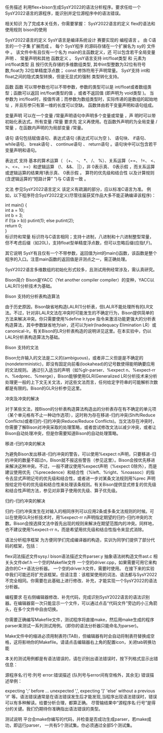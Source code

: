 任务描述
利用flex+bison生成SysY2022的语法分析程序。要求任给一个SysY2022语言的源程序，能识别并定位源程序中的语法错误。

相关知识
为了完成本关任务，你需要掌握：
SysY2022语言的定义
flex的语法和使用规则
bison的使用

SysY2022语言的定义
SysY语言是编译系统设计 赛要实现的 编程语言 。 由 C语言的一个子集 扩展而成 。 每个 SysY程序 的源码存储在一个扩展名为 sy的 文件 中 。 该文件中有且仅有一个名为 main的主函数定义，还 可以包含若干全局变量声明 、 常量声明和其他 函数定义 。 SysY语言支持 int/float类型 和 元素为 int/float类型 且 按行优先存储的多维数组类型, 其中int型整数为32位有符号数,float为 32位单精度浮点数； const 修饰符用于声明常量。 SysY支持 int和 float之间的隐式类型转换，但是无显式的强制 类型转化支持。

函数
函数 可以带参数也可以不带参数，参数的类型可以是 int/float或者数组类型；函数可以返回 int/float类型的值 ，或者不返回值 (即声明为 void类型 )。
当参数为 int/float时，按值传递；而参数为数组类型时，实际传递的是数组的起始地址 ，并且形参只有第一维的长度可以空缺。 函数体由若干变量声明和语句组成。

变量声明
可以在一个变量 /常量声明语句中声明多个变量或常量 ，声
明时可以带初始化表达式。所有变量 /常量 要求先 定义再使用。在函数外声明的为全局变量 /常量 ，在函数内声明的为局部变量 /常量。  

语句
语句包括赋值语句、表达式语句 (表达式可以为空 )、 语句块、 if语句、while语句、 break语句 、 continue语句 、 return语句 。语句块中可以包含若干变量声明和语句。

表达式
支持 基本的算术运算（ （+、 -、 *、 /、 %）、关系运算（==、 !=、 <、 >、<=、 >=）和逻辑运算 （!、 &&、 ||），非 0表示真、 0表示假 ，而关系运算或逻辑运算的结果用1表示真、 0表示假 。 算符的优先级和结合性 以及计算规则 (含逻辑运算的“短路计算” ”)与 C语言一致 。

文法
参见SysY2022语言定义
该定义有疏漏的部分，应以标准C语言为准。
例如，以下程序符合SysY2022定义(尽管往届获奖作品大多不能正确编译该程序)：  

 int main() {  
   int a = 10;  
   int b = 3;  
   if (!(a > b)) putint(1); else putint(2);  
   return 0;  
}  
标识符和常量
标识符与C语言相同；支持十进制，八进制和十六进制整型常量，但不考虑后缀（如20L)，支持float型单精度浮点数，但可以忽略后缀(应指f,F)。

其它说明
SysY有且仅有一个不带参数，返回值为int的main()函数，该函数是整个程序的入口。注意main函数的返回值是评测点之一，需正确处理。

SysY2022语言多维数组的初始化形式较多，且测试用例经常涉及，需认真研究。

Bison简介
Bison是YACC（Yet another compiler compiler）的变种，YACC以LALR(1)分析技术为基础。

Bison 支持的分析表构造算法  

由于历史原因，Bison缺省地构造LALR(1)分析表，但LALR不能处理所有的LR文法。不过，针对非LALR文法在冲突时可能发生的不确定行为，Bison提供简单的方法来解决冲突。你只需要使用%define lr.type <type>指令来激活功能更强大的分析表构造算法，其中参数<type>缺省地为lalr，还可以为ielr(Inadequacy Elimination LR）或canonical-lr。有关Bison的LR分析表构造的说明详见这里。在本实验中，仍以LALR分析表构造算法为基础。

Bison 支持的文法  

Bison允许输入的文法是二义的(ambiguous)，或者非二义但是是不确定的(nondeterministic)，即没有固定向前看(lookahead)的记号数使得能明确要应用的文法规则。
通过引入适当的声明（如%glr-parser、%expect n、%expect-rr n、%edprec、%merge），Bison能够使用GLR(Generalized LR)分析技术来分析处理更一般的上下文无关文法，对这些文法而言，任何给定字符串的可能解析次数都是有限的。Bison的GLR分析参见这里。

冲突及冲突的解决  

对于某些文法，按Bison的分析表构造算法构造出的分析表存在有不确定的单元项（某个单元格有不止一种动作选项），这时称为存在移进-归约冲突(Shift/Reduce Conflicts)或者归约-归约冲突(Reduce/Reduce Conflicts)。当文法存在冲突时，你需要了解Bison对冲突采取的处理策略，或者尝试修改文法以减少冲突，或者让Bison自动处理冲突，但是你需要知道Bison的自动处理策略。

移进-归约冲突的解决  

为避免Bison发出移进-归约冲突的警告，可以使用%expect n声明，只要移进-归约冲突的数量不超过n，Bison就不报这些警告（参见这里）。Bison会按优先移进来解决这种冲突。不过，一般不建议使用%expect声明（%expect 0除外），而是建议使用优先（%precedence）和结合性（%left、%right、%noassoc）的指令去显式声明记号的优先级和结合性，或者进一步对某条文法规则用%prec 声明按给定符号的优先级和结合性来处理该条规则。有关Bison提供显式修复的优先级和结合性声明方法，参见对非算子使用优先级、算子优先级。

归约-归约冲突的解决  

归约-归约冲突发生在对输入的相同序列可以应用2条或多条文法规则的时候。可以在使用GLR分析技术时，用%expect-rr n声明指定期望的归约-归约冲突的次数。Bison会按选择文法中首先出现的规则来解决在期望范围内的冲突。同样地，也不建议使用%expect-rr n，而是希望用优先级和结合性指令来显式消除。

语法分析程序框架
为方便同学们完成编译器的构造，实训为同学们提供了部分代码的框架，包括：  

flex词法描述文件sysy.l
bison语法描述文件parser.y
抽象语法树构造文件ast.c
相关头文件def.h
一个空的Makefile文件
一个空的driver.cpp，如果需要可用它来构造你的C++语法分析器。
一个空的driver.h文件，需要时使用。
在接下来的实验中我们可能还将扩充该框架。但请注意：该框架使用的词法、语法都与SysY2022不完全相同。你需要在此基础上进行修改、补充，才能实现一个SysY2022的语法分析器。

编程要求
在右侧编辑器修改、补充代码，完成识别SysY2022语言的语法识别器。在编辑器窗一次只能显示一个文件，可以通过点击“代码文件”旁边的小三角箭头，在多个文件中自由切换。

你需要正确编写Makefile文件，测试程序将直接make，然后用make生成的程序parser来测试一系列测试用例。（即你的语法分析器只能命名为parser)。  

Make文件中的缩进必须用制表符(TAB)，但编辑器有时会自动将制表符替换成空格，这将影响你的Makefile。请请点击编辑器右上角的配置icon，关闭tab转换功能  

本关的测试用例都是有语法错误的，请在识别出语法错误时，按下列格式显示出错信息：  

源程序名:行号:列号 error:错误描述
(队列号与error间有空格外，其余无)
错误描述举例：  

expecting ';' before ...
unexpected ',', expecting ']'
'else' without a previous 'if'
等。语法错误通常是在语法错误发生后才能发现,当程序出现语法错误时，错误可以有多种解读。给要分析合理，都算正确。
尽管输结果中“源程序名:行号”是得分的关键。我们仍期待你准确指出语法错误的类型。

测试说明
平台会make你编写的代码，并检查是否成功生成parser，若make成功，即运行parser， 一共有5个测试集。你必须通过全部5个测试集。